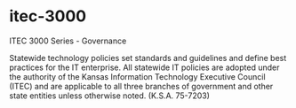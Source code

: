 # itec-3000
ITEC 3000 Series - Governance 

Statewide technology policies set standards and guidelines and define best practices for the IT enterprise.  All statewide IT policies are adopted under the authority of the Kansas Information Technology Executive Council (ITEC) and are applicable to all three branches of government and other state entities unless otherwise noted. (K.S.A. 75-7203)
